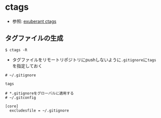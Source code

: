 # ctags
- 参照: [exuberant ctags](https://hp.vector.co.jp/authors/VA025040/ctags/)

## タグファイルの生成
```
$ ctags -R
```

- タグファイルをリモートリポジトリにpushしないように`.gitignore`に`tags`を指定しておく
```
# ~/.gitignore

tags
```
```
# *.gitignoreをグローバルに適用する
# ~/.gitconfig

[core]
  excludesfile = ~/.gitignore
```
